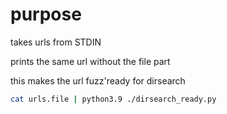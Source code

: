 # purpose
takes urls from STDIN

prints the same url without the file part

this makes the url fuzz'ready for dirsearch

```bash
cat urls.file | python3.9 ./dirsearch_ready.py
```
